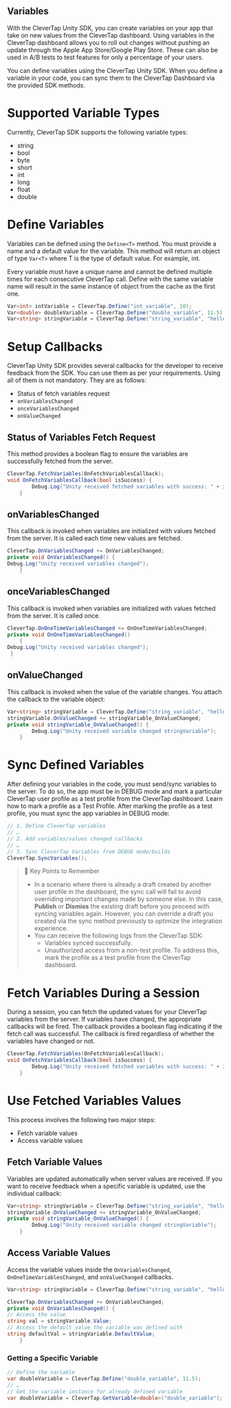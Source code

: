 ## Variables

With the CleverTap Unity SDK, you can create variables on your app that take on new values from the CleverTap dashboard. Using variables in the CleverTap dashboard allows you to roll out changes without pushing an update through the Apple App Store/Google Play Store. These can also be used in A/B tests to test features for only a percentage of your users.

You can define variables using the CleverTap Unity SDK. When you define a variable in your code, you can sync them to the CleverTap Dashboard via the provided SDK methods.

# Supported Variable Types

Currently, CleverTap SDK supports the following variable types:

- string
- bool
- byte
- short
- int
- long
- float
- double

# Define Variables

Variables can be defined using the `Define<T>` method. You must provide a name and a default value for the variable. This method will return an object of type `Var<T>` where T is the type of default value. For example, int.

Every variable must have a unique name and cannot be defined multiple times for each consecutive CleverTap call. Define with the same variable name will result in the same instance of object from the cache as the first one.

```csharp
Var<int> intVariable = CleverTap.Define("int_variable", 10);  
Var<double> doubleVariable = CleverTap.Define("double_variable", 11.5);  
Var<string> stringVariable = CleverTap.Define("string_variable", "hello, world");
```

# Setup Callbacks

CleverTap Unity SDK provides several callbacks for the developer to receive feedback from the SDK. You can use them as per your requirements. Using all of them is not mandatory. They are as follows:

- Status of fetch variables request
- `onVariablesChanged`
- `onceVariablesChanged`
- `onValueChanged`

## Status of Variables Fetch Request

This method provides a boolean flag to ensure the variables are successfully fetched from the server.

```csharp
CleverTap.FetchVariables(OnFetchVariablesCallback);  
void OnFetchVariablesCallback(bool isSuccess) {  
        Debug.Log("Unity received fetched variables with success: " + isSuccess);  
    }
```

## onVariablesChanged

This callback is invoked when variables are initialized with values fetched from the server. It is called each time new values are fetched.

```csharp
CleverTap.OnVariablesChanged += OnVariablesChanged;  
private void OnVariablesChanged() {  
Debug.Log("Unity received variables changed");  
    }
```

## onceVariablesChanged

This callback is invoked when variables are initialized with values fetched from the server. It is called once.

```csharp
CleverTap.OnOneTimeVariablesChanged += OnOneTimeVariablesChanged;  
private void OnOneTimeVariablesChanged()  
    {  
Debug.Log("Unity received variables changed");  
 }
```

## onValueChanged

This callback is invoked when the value of the variable changes. You attach the callback to the variable object:

```csharp
Var<string> stringVariable = CleverTap.Define("string_variable", "hello, world");  
stringVariable.OnValueChanged += stringVariable_OnValueChanged;  
private void stringVariable_OnValueChanged() {  
        Debug.Log("Unity received variable changed stringVariable");  
    }
```

# Sync Defined Variables

After defining your variables in the code, you must send/sync variables to the server. To do so, the app must be in DEBUG mode and mark a particular CleverTap user profile as a test profile from the CleverTap dashboard. Learn how to mark a profile as a Test Profile. After marking the profile as a test profile, you must sync the app variables in DEBUG mode:

```csharp
// 1. Define CleverTap variables  
// …  
// 2. Add variables/values changed callbacks  
// …  
// 3. Sync CleverTap Variables from DEBUG mode/builds  
CleverTap.SyncVariables();
```

> 📘 Key Points to Remember
> 
> - In a scenario where there is already a draft created by another user profile in the dashboard, the sync call will fail to avoid overriding important changes made by someone else. In this case, **Publish** or **Dismiss** the existing draft before you proceed with syncing variables again. However, you can override a draft you created via the sync method previously to optimize the integration experience.
> - You can receive the following logs from the CleverTap SDK:
>   - Variables synced successfully.
>   - Unauthorized access from a non-test profile. To address this, mark the profile as a test profile from the CleverTap dashboard.

# Fetch Variables During a Session

During a session, you can fetch the updated values for your CleverTap variables from the server. If variables have changed, the appropriate callbacks will be fired. The callback provides a boolean flag indicating if the fetch call was successful. The callback is fired regardless of whether the variables have changed or not.

```csharp
CleverTap.FetchVariables(OnFetchVariablesCallback);  
void OnFetchVariablesCallback(bool isSuccess) {  
        Debug.Log("Unity received fetched variables with success: " + isSuccess);  
    }
```

# Use Fetched Variables Values

This process involves the following two major steps:

- Fetch variable values
- Access variable values

## Fetch Variable Values

Variables are updated automatically when server values are received. If you want to receive feedback when a specific variable is updated, use the individual callback:

```csharp
Var<string> stringVariable = CleverTap.Define("string_variable", "hello, world");  
stringVariable.OnValueChanged += stringVariable_OnValueChanged;  
private void stringVariable_OnValueChanged() {  
        Debug.Log("Unity received variable changed stringVariable");  
    }
```

## Access Variable Values

Access the variable values inside the `OnVariablesChanged`, `OnOneTimeVariablesChanged`, and `onValueChanged` callbacks.

```csharp
Var<string> stringVariable = CleverTap.Define("string_variable", "hello, world");

CleverTap.OnVariablesChanged += OnVariablesChanged;  
private void OnVariablesChanged() {  
// Access the value  
string val = stringVariable.Value;  
// Access the default value the variable was defined with  
string defaultVal = stringVariable.DefaultValue;  
    }
```

### Getting a Specific Variable

```csharp
// Define the variable  
var doubleVariable = CleverTap.Define("double_variable", 11.5);  
// …  
// Get the variable instance for already defined variable  
var doubleVariable = CleverTap.GetVariable<double>("double_variable");
```